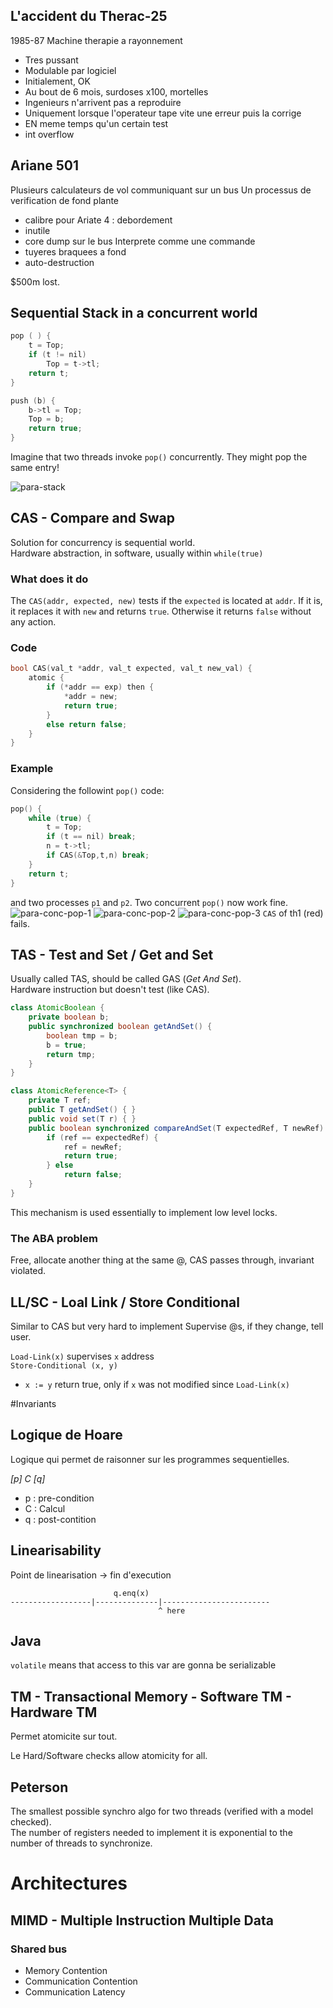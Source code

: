 ## L'accident du Therac-25
1985-87 Machine therapie a rayonnement 
- Tres pussant 
- Modulable par logiciel 
- Initialement, OK
- Au bout de 6 mois, surdoses x100, mortelles
- Ingenieurs n'arrivent pas a reproduire
- Uniquement lorsque l'operateur tape vite une erreur puis la corrige
- EN meme temps qu'un certain test 
- int overflow

## Ariane 501
Plusieurs calculateurs de vol communiquant sur un bus 
Un processus de verification de fond plante 
- calibre pour Ariate 4 : debordement 
- inutile 
- core dump sur le bus 
Interprete comme une commande 
- tuyeres braquees a fond
- auto-destruction 

$500m lost.


## Sequential Stack in a concurrent world

```c
pop ( ) {
    t = Top;
    if (t != nil)
        Top = t->tl;
    return t;
}

push (b) {
    b->tl = Top;
    Top = b;
    return true;
}
```

Imagine that two threads invoke `pop()` concurrently. They might pop the same entry!

![para-stack](./images/para-stack.png)

## CAS - Compare and Swap
Solution for concurrency is sequential world.  
Hardware abstraction, in software, usually within `while(true)`

### What does it do
The `CAS(addr, expected, new)` tests if the `expected` is located at `addr`. If it is, it replaces it with `new` and returns `true`. Otherwise it returns `false` without any action.
### Code 
```c 
bool CAS(val_t *addr, val_t expected, val_t new_val) {
    atomic {
        if (*addr == exp) then {
            *addr = new; 
            return true; 
        }
        else return false;
    }
}
```
### Example
Considering the followint `pop()` code: 
```c 
pop() {
    while (true) {
        t = Top;
        if (t == nil) break;
        n = t->tl;
        if CAS(&Top,t,n) break;
    }
    return t;
}
```
and two processes `p1` and `p2`. 
Two concurrent `pop()` now work fine. 
![para-conc-pop-1](./images/para-conc-pop-1.png)
![para-conc-pop-2](./images/para-conc-pop-2.png)
![para-conc-pop-3](./images/para-conc-pop-3.png)
`CAS` of th1 (red) fails.

## TAS - Test and Set / Get and Set 
Usually called TAS, should be called GAS (_Get And Set_).   
Hardware instruction but doesn't test (like CAS).
```java
class AtomicBoolean {
    private boolean b; 
    public synchronized boolean getAndSet() {
        boolean tmp = b; 
        b = true; 
        return tmp; 
    }
}

class AtomicReference<T> {
    private T ref; 
    public T getAndSet() { }
    public void set(T r) { } 
    public boolean synchronized compareAndSet(T expectedRef, T newRef) {
        if (ref == expectedRef) {
            ref = newRef; 
            return true; 
        } else 
            return false; 
    }
}
```

This mechanism is used essentially to implement low level locks.

### The ABA problem 
Free, allocate another thing at the same @, CAS passes through, invariant violated.

## LL/SC - Loal Link / Store Conditional 
Similar to CAS but very hard to implement
Supervise @s, if they change, tell user. 

`Load-Link(x)` supervises `x` address  
`Store-Conditional (x, y)`
- `x := y` return true, only if `x` was not modified since `Load-Link(x)`

#Invariants
## Logique de Hoare 
Logique qui permet de raisonner sur les programmes sequentielles.

_[p] C [q]_ 
- p : pre-condition 
- C : Calcul 
- q : post-contition

## Linearisability 

Point de linearisation -> fin d'execution

```
                       q.enq(x)
------------------|--------------|------------------------
                                 ^ here
```

## Java
`volatile` means that access to this var are gonna be serializable

## TM - Transactional Memory - Software TM - Hardware TM
Permet atomicite sur tout. 

Le Hard/Software checks allow atomicity for all.

## Peterson
The smallest possible synchro algo for two threads (verified with a model checked).  
The number of registers needed to implement it is exponential to the number of threads to synchronize.

# Architectures
## MIMD - Multiple Instruction Multiple Data

### Shared bus 
- Memory Contention 
- Communication Contention 
- Communication Latency

